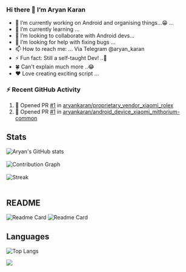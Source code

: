 ### Hi there 👋 I’m Aryan Karan

- 🔭 I’m currently working on Android and organising things...😁 ...
- 🌱 I’m currently learning ...
- 👯 I’m looking to collaborate with Android devs...
- 🤔 I’m looking for help with fixing bugs ...
- 📫 How to reach me: ... Via Telegram @aryan_karan
- ⚡ Fun fact: Still a self-taught Dev! ..🤭
- 🍀 Can't explain much more ..😂
- ❤️ Love creating exciting script ...

### ⚡ Recent GitHub Activity

<!--START_SECTION:activity-->
1. 💪 Opened PR [#1](https://github.com/aryankaran/proprietary_vendor_xiaomi_rolex/pull/1) in [aryankaran/proprietary_vendor_xiaomi_rolex](https://github.com/aryankaran/proprietary_vendor_xiaomi_rolex)
2. 💪 Opened PR [#1](https://github.com/aryankaran/android_device_xiaomi_mithorium-common/pull/1) in [aryankaran/android_device_xiaomi_mithorium-common](https://github.com/aryankaran/android_device_xiaomi_mithorium-common)
<!--END_SECTION:activity-->


## Stats
![Aryan's GitHub stats](https://github-readme-stats.vercel.app/api?username=aryankaran&count_private=true&show_icons=true&theme=solarized-light)
<br>
<br>
![Contribution Graph](https://activity-graph.herokuapp.com/graph?username=aryankaran&theme=react-dark&hide_border=true&area=true&color=F14199&line=EB3C7E&area_color=7C4E62)
<br>
<br>
![Streak](https://github-readme-streak-stats.herokuapp.com/?user=aryankaran&show_icons=true&locale=en&layout=compact&theme=radical&line_height=0)
<br>
<br>

## README
![Readme Card](https://github-readme-stats.vercel.app/api/pin/?username=aryankaran&repo=kernel_xiaomi_onclite&show_owner=true)
![Readme Card](https://github-readme-stats.vercel.app/api/pin/?username=aryankaran&repo=lenovo_TB-8304F1&show_owner=true)

## Languages
![Top Langs](https://github-readme-stats.vercel.app/api/top-langs/?username=aryankaran&layout=compact)

![](https://komarev.com/ghpvc/?username=aryankaran)
